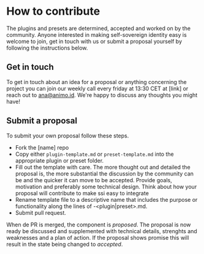 # How to contribute

The plugins and presets are determined, accepted and worked on by the community. Anyone interested in making self-sovereign identity easy is welcome to join, get in touch with us or submit a proposal yourself by following the instructions below.

## Get in touch

To get in touch about an idea for a proposal or anything concerning the project you can join our weekly call every friday at 13:30 CET at [link] or reach out to ana@animo.id. We're happy to discuss any thoughts you might have!

## Submit a proposal

To submit your own proposal follow these steps.

- Fork the [name] repo
- Copy either `plugin-template.md` or `preset-template.md` into the appropriate plugin or preset folder.
- Fill out the template with care. The more thought out and detailed the proposal is, the more substantial the discussion by the community can be and the quicker it can move to be accepted. Provide goals, motivation and preferably some technical design. Think about how your proposal will contribute to make ssi easy to integrate
- Rename template file to a descriptive name that includes the purpose or functionality along the lines of <descriptive name>-<plugin|preset>.md.
- Submit pull request.

When de PR is merged, the component is _proposed_. The proposal is now ready be discussed and supplemented with technical details, strenghts and weaknesses and a plan of action. If the proposal shows promise this will result in the state being changed to _accepted_.
